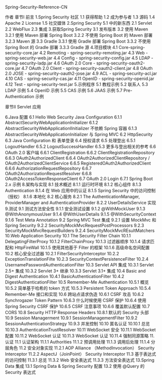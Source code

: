 Spring-Security-Reference-CN

作者
章节Ⅰ 
	前言
  1.Spring Security 社区
    1.1 获得帮助
    1.2 成为参与者
    1.3 源码
    1.4 Apache 2 License
    1.5 社交媒体
  2.Spring Security 5.1 中的新东西
    2.1 Servlet 
    2.2 WebFlux
    2.3 集成
  3.获取Spring Security
    3.1 发布版本
    3.2 使用 Maven
      3.2.1 使用 Maven 部署 Spring Boot
      3.2.2 不使用 Spring Boot 的 Maven 部署
      3.2.3 Maven 源
    3.3 Gradle
      3.3.1 使用 Gradle 部署 Spring Boot
      3.3.2 不使用 Spring Boot 的 Gradle 部署
      3.3.3 Gradle 源
   4.项目模块
    4.1 Core-spring-security-core.jar
    4.2  Remoting - spring-security-remoting.jar
    4.3 Web - spring-security-web.jar
    4.4 Config - spring-security-config.jar
    4.5 LDAP - spring-security-ladp.jar
    4.6 OAuth 2.0 Core - spring-security-oauth2-core.jar
    4.7 OAuth 2.0 Client - spring-security-oauth2-client.jar
    4.8 OAuth 2.0 JOSE - spring-security-oauth2-jose.jar
    4.9 ACL - spring-security-acl.jar
    4.10 CAS - spring-security-cas.jar
    4.11 OpenID - spring-security-openid.jar
    4.12 Test - spring-security-test.jar
  5.示例程序
    5.1 教程示例
    5.2 联系人
    5.3 LDAP 示例
    5.4 OpenID 示例
    5.5 CAS 示例
    5.6 JAAS 示例
    5.7 Pre-Authentication 示例

章节Ⅱ Servlet 应用

  6.Java 配置
    6.1 Hello Web Security Java Configuration
      6.1.1 AbstractSecurityWebApplicationInitializer
      6.1.2 AbstractSecurityWebApplicationIInitializer 不依赖 Spring 容器
      6.1.3 AbstractSecurityWebApplicationInitializer 与 Spring MVC
    6.2 HttpSecurity
    6.3 Java Configuration 和 表单登录
    6.4 授权请求
    6.5 处理登出
      6.5.1 LogoutHandler
      6.5.2 LogoutSuccessHandler
      6.5.3 更多与登出相关的参考
    6.6 OAuth 2.0 客户端
      6.6.1 ClientRegistration
      6.6.2 ClientRegistrationRepository
      6.6.3 OAuth2AuthorizedClient
      6.6.4 OAuth2AuthorizedClientRepository / OAuth2AuthorizedClientService
      6.6.5 RegisteredOAuth2AuthorizedClient
      6.6.6 AuthorizationRequestRepository
      6.6.7 OAuth2AuthorizationRequestResolver
      6.6.8 OAuth2AccessTokenResponseClient
    6.7 OAuth 2.0 Login
      6.7.1 Spring Boot 2.x 示例
  8.架构与实现
    8.1 技术概述
      8.1.1 运行时环境
      8.1.2 核心组件
      8.1.3 Authentication
      8.1.4 在 Web 应用中的认证
      8.1.5 Spring Security 中的访问控制（授权）
      8.1.6 本地化
    8.2 核心服务
      8.2.1 The AuthenticationManager, ProviderManager and AuthenticationProvider
      8.2.2 UserDetailsService 实现
  9.测试
    9.1 测试方法安全性 
      9.1.1 安全测试设置
      9.1.2 @WithMockUser
      9.1.3 @WithAnonymousUser
      9.1.4 @WithUserDetails
      9.1.5 @WithSecurityContext
      9.1.6 Test Meta Annotation
    9.2 Spring MVC Test 集成
      9.2.1 设置 MockMvc 和 Spring Security
      9.2.2 SecurityMockMvcRequestPostProcessors
      9.2.3 SecurityMockMvcRequestBuilders
      9.2.4 SecurityMockMvcREsultMatchers 
  10.Web Application Security
    10.1 The Security Filter Chain
      10.1.1 DelegatingFilterProxy
      10.1.2 FilterChainProxy
      10.1.3 过滤器顺序
      10.1.4 请求匹配和 HttpFireWall
      10.1.5 使用其他基于 Filter 的框架
      10.1.6 高级命名空间配置
    10.2 核心安全过滤器
      10.2.1 FilterSecurityInterceptor
      10.2.2 ExceptionTranslationFilte
      10.2.3 SecurityContextPersistenceFilter
      10.2.4 UsernamePasswordAuthenticationFilter 
    10.3 Servlet API 集成
      10.3.1 Servlet 2.5+ 集成
      10.3.2 Servlet 3+ 继承
      10.3.3 Servlet 3.1+ 集成
    10.4 Basic and Digest Authentication
      10.4.1 BasicAuthenticationFilter
      10.4.2 DigestAuthenticationFilter
    10.5 Remember-Me Authentication
      10.5.1 概览
      10.5.2 简单基于哈希的 token 方式
      10.5.3 Persistent Token Approach
      10.5.4 Remember-Me 接口和实现
    10.6 跨站点请求伪造
      10.6.1 CSRF 攻击
      10.6.2 Synchrogazer Token Pattern
      10.6.3 什么时候使用 CSRF 保护
      10.6.4 使用 Spring Security CSRF 保护
      10.6.5 CSRF 注意事项
      10.6.6 覆盖默认配置
    10.7 CORS
    10.8 Security HTTP Response Headers
      10.8.1 默认的 Security 头部
    10.9 Session Managerment
      10.9.1 SessionManagementFilter
      10.9.2 SessionAuthenticationStrategy
      10.9.3 并发控制
    10.10 匿名认证
      10.10.1 总览
      10.10.3 AuthenticationTrustResolver
    10.11 WebSocket 安全
      10.11.1 WebSocket 配置
      10.11.2 WebSocket 认证
      10.11.3 WebSocket 认证
      10.11.4 强制同源策略
  11.认证
    11.1 认证架构
      11.1.1 Authorities
      11.1.2 预调用处理
      11.1.3 调用后处理
      11.1.4 分层角色
    11.2 安全对象实现
      11.2.1 AOP Alliance （MethodInvocation） Security Interceptor
      11.2.2 AspectJ（JoinPoint） Security Interceptor
    11.3 基于表达式的访问控制
      11.3.1 总览
      11.3.2 Web 安全表达式
      11.3.3 方法安全表达式
  13.Spring Data 集成
    13.1 Spring Data & Spring Security 配置
    13.2 使用 @Query 的 Security 表达式
